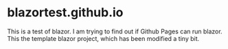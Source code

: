 # blazortest.github.io
This is a test of blazor. I am trying to find out if Github Pages can run blazor. This the template blazor project, which has been modified a tiny bit.
